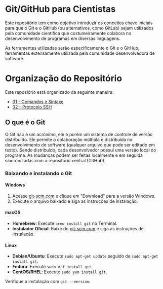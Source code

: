 # Git/GitHub para Cientistas

Este repositório tem como objetivo introduzir os conceitos chave iniciais para 
que o Git e o GitHub (ou alternativos, como GitLab) sejam utilizados pela comunidade 
científica que costumeiramente colabora no desenvolvimento de programas em diversas linguagens. 

As ferramentas utilizadas serão especificamente o Git e o GitHub, ferramentas extensamente utilizada 
pela comunidade desenvolvedora de software. 

# Organização do Repositório 

Este reposiório está organizado da seguinte maneira:

- [01 - Comandos e Sintaxe](comandos.md)
- [02 - Protocolo SSH](ssh_keys.md)

## O que é o Git 

O Git não é um acrônimo, ele é porém um sistema de controle de versão distribuído. 
Ele permite a colaboração múltipla e distribuída no desenvolvimento de software (qualquer arquivo que pode ser editado em texto).
Sendo distribuído, cada desenvolvedor possui uma versão local do programa. 
As mudanças podem ser feitas localmente e em seguida sincronizadas com o repositório central (GitHub).

### Baixando e instalando o Git 

#### Windows

1. Acesse [git-scm.com](https://git-scm.com/) e clique em "Download" para a versão Windows.
2. Execute o arquivo baixado e siga as instruções de instalação.

#### macOS

- **Homebrew**: Execute `brew install git` no Terminal.
- **Instalador Oficial**: Baixe do [git-scm.com](https://git-scm.com/) e siga as instruções de instalação.

#### Linux

- **Debian/Ubuntu**: Execute `sudo apt-get update` seguido de `sudo apt-get install git`.
- **Fedora**: Execute `sudo dnf install git`.
- **CentOS/RHEL**: Execute `sudo yum install git`.

Verifique a instalação com `git --version`.


